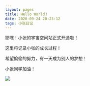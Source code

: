 ```yaml
---
layout: pages
title: Hello World！
date: 2020-09-24 20:23:12
tags: 小张日记
---
```


耶嘿！小张的宇宙空间站正式开通啦！

这里将记录小张的成长过程！

希望偷偷的努力，有一天成为别人的梦想！

小张同学加油！

![](/img/codedog.jpg)


